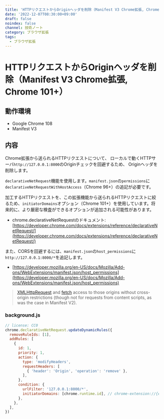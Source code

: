 ```yaml
---
title: 'HTTPリクエストからOriginヘッダを削除（Manifest V3 Chrome拡張, Chrome 101+）'
date: '2022-12-07T08:30:00+09:00'
draft: false
noindex: false
channel: 技術ノート
category: ブラウザ拡張
tags:
  - ブラウザ拡張
---
```

# HTTPリクエストからOriginヘッダを削除（Manifest V3 Chrome拡張, Chrome 101+）

## 動作環境

- Google Chrome 108
- Manifest V3

## 内容

Chrome拡張から送られるHTTPリクエストについて、
ローカルで動くHTTPサーバ`http://127.0.0.1:8000`のOriginチェックを回避するため、
Originヘッダを削除します。

`declarativeNetRequest`機能を使用します。`manifest.json`の`permissions`に`declarativeNetRequestWithHostAccess`（Chrome 96+）の追記が必要です。

加工するHTTPリクエストを、この拡張機能から送られるHTTPリクエストに絞るため、`initiatorDomains`オプション（Chrome 101+）を使用しています。将来的に、より厳密な検査ができるオプションが追加される可能性があります。

- chrome.declarativeNetRequestのドキュメント: [https://developer.chrome.com/docs/extensions/reference/declarativeNetRequest/](https://developer.chrome.com/docs/extensions/reference/declarativeNetRequest/)

また、CORSを回避するには、`manifest.json`の`host_permissions`に`http://127.0.0.1:8000/*`を追記します。

- [https://developer.mozilla.org/en-US/docs/Mozilla/Add-ons/WebExtensions/manifest.json/host_permissions](https://developer.mozilla.org/en-US/docs/Mozilla/Add-ons/WebExtensions/manifest.json/host_permissions)

> [XMLHttpRequest](https://developer.mozilla.org/en-US/docs/Web/API/XMLHttpRequest) and [fetch](https://developer.mozilla.org/en-US/docs/Web/API/Fetch_API) access to those origins without cross-origin restrictions (though not for requests from content scripts, as was the case in Manifest V2).

### background.js

```js
// license: CC0
chrome.declarativeNetRequest.updateDynamicRules({
  removeRuleIds: [1],
  addRules: [
    {
      id: 1,
      priority: 1,
      action: {
        type: 'modifyHeaders',
        requestHeaders: [
          { 'header': 'Origin', 'operation': 'remove' },
        ],
      },
      condition: {
        urlFilter: '127.0.0.1:8000/*',
        initiatorDomains: [chrome.runtime.id], // chrome-extension://{extension_id}
      },
    },
  ],
})
```
